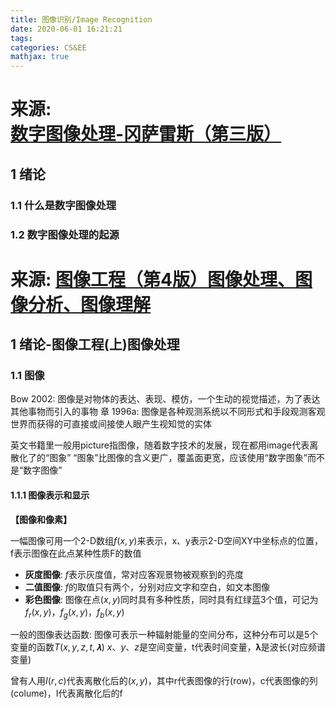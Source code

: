 ```yaml
---
title: 图像识别/Image Recognition
date: 2020-06-01 16:21:21
tags: 
categories: CS&EE
mathjax: true
---
```



# **来源: [数字图像处理-冈萨雷斯（第三版） ](https://book.douban.com/subject/6434627/)**

## 1 绪论

### 1.1 什么是数字图像处理

### 1.2 数字图像处理的起源



# **来源: [图像工程（第4版）图像处理、图像分析、图像理解](https://book.douban.com/subject/30766652/)**

## 1 绪论-图像工程(上)图像处理

### 1.1 图像

Bow 2002: 图像是对物体的表达、表现、模仿，一个生动的视觉描述，为了表达其他事物而引入的事物
章 1996a: 图像是各种观测系统以不同形式和手段观测客观世界而获得的可直接或间接使人眼产生视知觉的实体

英文书籍里一般用picture指图像，随着数字技术的发展，现在都用image代表离散化了的“图象”
“图象”比图像的含义更广，覆盖面更宽，应该使用“数字图象”而不是“数字图像”





#### 1.1.1 图像表示和显示

**【图像和像素】**

一幅图像可用一个2-D数组$f(x,y)$来表示，x、y表示2-D空间XY中坐标点的位置，f表示图像在此点某种性质F的数值

+ **灰度图像**: $f$表示灰度值，常对应客观景物被观察到的亮度
+ **二值图像**: $f$的取值只有两个，分别对应文字和空白，如文本图像
+ **彩色图像**: 图像在点$(x,y)$同时具有多种性质，同时具有红绿蓝3个值，可记为$f_r(x,y)$，$f_g(x,y)$，$f_b(x,y)$

一般的图像表达函数: 图像可表示一种辐射能量的空间分布，这种分布可以是5个变量的函数$T(x,y,z,t,𝛌)$
$x、y、z$是空间变量，t代表时间变量，𝛌是波长(对应频谱变量)

曾有人用$I(r,c)$代表离散化后的$(x,y)$，其中r代表图像的行(row)，c代表图像的列(colume)，I代表离散化后的f



